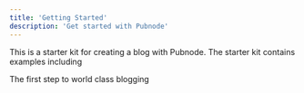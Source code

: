 ```yaml
---
title: 'Getting Started'
description: 'Get started with Pubnode'
---
```


This is a starter kit for creating a blog with Pubnode. The starter kit contains examples including

The first step to world class blogging